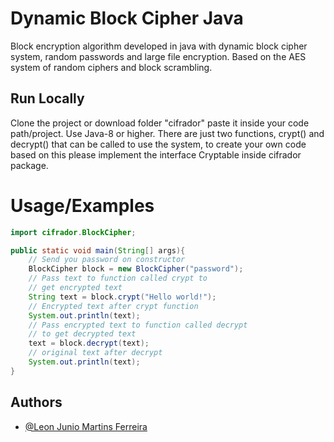 
# Dynamic Block Cipher Java

Block encryption algorithm developed in java with dynamic block cipher system, random passwords and large file encryption. Based on the AES system of random ciphers and block scrambling.


## Run Locally

Clone the project or download folder "cifrador"
paste it inside your code path/project.
Use Java-8 or higher.
There are just two functions, crypt() and decrypt()
that can be called to use the system, to create your
own code based on this please implement the interface
Cryptable inside cifrador package.
# Usage/Examples

```java
import cifrador.BlockCipher;

public static void main(String[] args){
    // Send you password on constructor
    BlockCipher block = new BlockCipher("password");
    // Pass text to function called crypt to
    // get encrypted text
    String text = block.crypt("Hello world!");
    // Encrypted text after crypt function
    System.out.println(text);  
    // Pass encrypted text to function called decrypt
    // to get decrypted text
    text = block.decrypt(text);
    // original text after decrypt
    System.out.println(text);  
}
```


## Authors

- [@Leon Junio Martins Ferreira](https://www.github.com/leon-junio)

